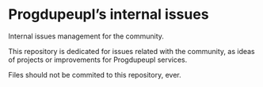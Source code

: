 # Progdupeupl’s internal issues

Internal issues management for the community.

This repository is dedicated for issues related with the community, as ideas of
projects or improvements for Progdupeupl services.

Files should not be commited to this repository, ever.
